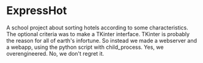 # ExpressHot
 A school project about sorting hotels according to some characteristics. The optional criteria was to make a TKinter interface. TKinter is probably the reason for all of earth's infortune. So instead we made a webserver and a webapp, using the python script with child_process. Yes, we overengineered. No, we don't regret it.
